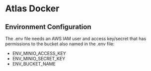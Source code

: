 # Atlas Docker

## Environment Configuration

The .env file needs an AWS IAM user and access key/secret that has permissions to the bucket also named in the .env file:
- ENV_MINIO_ACCESS_KEY
- ENV_MINIO_SECRET_KEY
- ENV_BUCKET_NAME